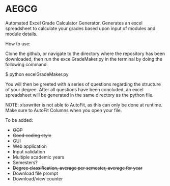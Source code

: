 # AEGCG
Automated Excel Grade Calculator Generator. Generates an excel spreadsheet to calculate your grades based upon input of modules and module details. 


How to use:

Clone the github, or navigate to the directory where the repository has been downloaded, then run the excelGradeMaker.py in the terminal by doing the following command:

$ python excelGradeMaker.py

You will then be greeted with a series of questions regarding the structure of your degree. After all questions have been concluded, an excel spreadsheet will be generated in the same directory as the python file. 

NOTE:
xlsxwriter is not able to AutoFit, as this can only be done at runtime. Make sure to AutoFit Columns when you open your file. 


To be added:

  - ~~OOP~~
  - ~~Good coding style~~
  - GUI
  - Web application
  - Input validation
  - Multiple academic years
  - Semesters?
  - ~~Degree classification, average per semester, average for year~~
  - Download file prompt
  - Download/view counter
